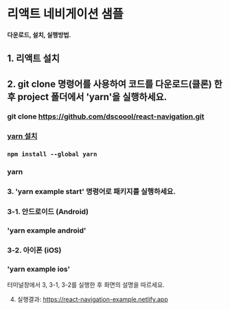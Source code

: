 # 리액트 네비게이션 샘플

#### 다운로드, 설치, 실행방법.

## 1. 리액트 설치

## 2. git clone 명령어를 사용하여 코드를 다운로드(클론) 한 후 project 폴더에서 'yarn'을 실행하세요.
### git clone https://github.com/dscoool/react-navigation.git
### [yarn 설치](https://classic.yarnpkg.com/lang/en/docs/install/#windows-stable)
### ```` npm install --global yarn ````
### yarn

### 3. 'yarn example start' 명령어로 패키지를 실행하세요.

### 3-1. 안드로이드 (Android)
### 'yarn example android'
### 3-2. 아이폰 (iOS)
### 'yarn example ios'
터미널창에서 3, 3-1, 3-2를 실행한 후 화면의 설명을 따르세요.

4. 실행결과: <https://react-navigation-example.netlify.app>
